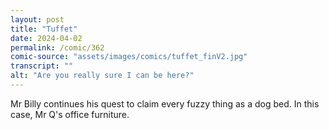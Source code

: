 ```yaml
---
layout: post
title: "Tuffet"
date: 2024-04-02
permalink: /comic/362
comic-source: "assets/images/comics/tuffet_finV2.jpg"
transcript: ""
alt: "Are you really sure I can be here?"
---
```

Mr Billy continues his quest to claim every fuzzy thing as a dog bed. In this case, Mr Q's office furniture. 
